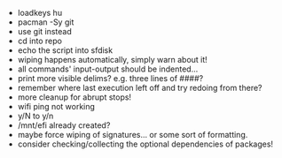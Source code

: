 - loadkeys hu
- pacman -Sy git
- use git instead
- cd into repo
- echo the script into sfdisk
- wiping happens automatically, simply warn about it!
- all commands' input-output should be indented...
- print more visible delims? e.g. three lines of ####?
- remember where last execution left off and try redoing from there?
- more cleanup for abrupt stops!
- wifi ping not working
- y/N to y/n
- /mnt/efi already created?
- maybe force wiping of signatures... or some sort of formatting.
- consider checking/collecting the optional dependencies of packages!
